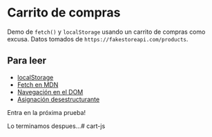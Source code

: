 # Carrito de compras

Demo de `fetch()` y `localStorage` usando un carrito de compras como excusa. Datos tomados de `https://fakestoreapi.com/products`.

## Para leer

- [localStorage](https://es.javascript.info/localstorage)
- [Fetch en MDN](https://developer.mozilla.org/es/docs/Web/API/Fetch_API/Using_Fetch)
- [Navegación en el DOM](https://es.javascript.info/dom-navigation)
- [Asignación desestructurante](https://es.javascript.info/destructuring-assignment)

Entra en la próxima prueba!

Lo terminamos despues...#   c a r t - j s  
 